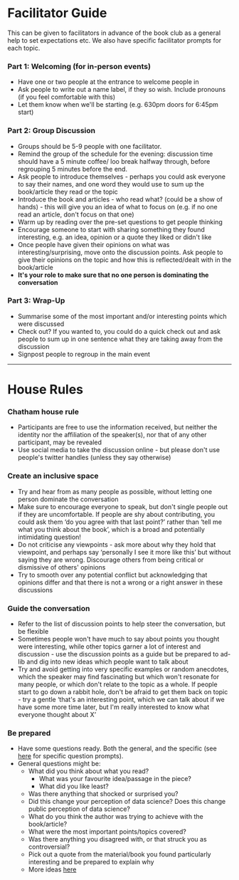 Facilitator Guide
================

This can be given to facilitators in advance of the book club as a
general help to set expectations etc. We also have specific facilitator
prompts for each topic.

### Part 1: Welcoming (for in-person events)

  - Have one or two people at the entrance to welcome people in
  - Ask people to write out a name label, if they so wish. Include
    pronouns (if you feel comfortable with this)
  - Let them know when we'll be starting (e.g. 630pm doors for 6:45pm
    start)

### Part 2: Group Discussion

  - Groups should be 5-9 people with one facilitator.
  - Remind the group of the schedule for the evening: discussion time should have a 5 minute
    coffee/ loo break halfway through, before regrouping 5 minutes before the
    end.
  - Ask people to introduce themselves - perhaps you could ask everyone
    to say their names, and one word they would use to sum up the
    book/article they read or the topic
  - Introduce the book and articles - who read what? (could be a show of
    hands) - this will give you an idea of what to focus on (e.g. if no
    one read an article, don't focus on that one)
  - Warm up by reading over the pre-set questions to get people thinking
  - Encourage someone to start with sharing something they found
    interesting, e.g. an idea, opinion or a quote they liked or didn't
    like
  - Once people have given their opinions on what was
    interesting/surprising, move onto the discussion points. Ask people
    to give their opinions on the topic and how this is reflected/dealt
    with in the book/article
  - **It's your role to make sure that no one person is dominating the
    conversation**
    
### Part 3: Wrap-Up

  - Summarise some of the most important and/or interesting points which
    were discussed
  - Check out? If you wanted to, you could do a quick check out and ask
    people to sum up in one sentence what they are taking away from the
    discussion
  - Signpost people to regroup in the main event

-----

# House Rules

### Chatham house rule

  - Participants are free to use the information received, but neither
    the identity nor the affiliation of the speaker(s), nor that of any
    other participant, may be revealed
  - Use social media to take the discussion online - but please don't
    use people's twitter handles (unless they say otherwise)

### Create an inclusive space

  - Try and hear from as many people as possible, without letting one
    person dominate the conversation
  - Make sure to encourage everyone to speak, but don't single people
    out if they are uncomfortable. If people are shy about contributing,
    you could ask them ‘do you agree with that last point?’ rather than
    ‘tell me what you think about the book’, which is a broad and
    potentially intimidating question\!
  - Do not criticise any viewpoints - ask more about why they hold that
    viewpoint, and perhaps say ‘personally I see it more like this’ but
    without saying they are wrong. Discourage others from being critical
    or dismissive of others' opinions
  - Try to smooth over any potential conflict but acknowledging that
    opinions differ and that there is not a wrong or a right answer in
    these discussions

### Guide the conversation

  - Refer to the list of discussion points to help steer the
    conversation, but be flexible
  - Sometimes people won't have much to say about points you thought
    were interesting, while other topics garner a lot of interest and
    discussion - use the discussion points as a guide but be prepared to
    ad-lib and dig into new ideas which people want to talk about
  - Try and avoid getting into very specific examples or random
    anecdotes, which the speaker may find fascinating but which won't
    resonate for many people, or which don't relate to the topic as a
    whole. If people start to go down a rabbit hole, don't be afraid to
    get them back on topic - try a gentle ‘that's an interesting point,
    which we can talk about if we have some more time later, but I'm
    really interested to know what everyone thought about X’

### Be prepared

  - Have some questions ready. Both the general, and the specific (see [here]() for specific question prompts).
  - General questions might be:
      - What did you think about what you read?
          - What was your favourite idea/passage in the piece?
          - What did you like least?
      - Was there anything that shocked or surprised you?
      - Did this change your perception of data science? Does this
        change public perception of data science?
      - What do you think the author was trying to achieve with the
        book/article?
      - What were the most important points/topics covered?
      - Was there anything you disagreed with, or that struck you as
        controversial?
      - Pick out a quote from the material/book you found particularly
        interesting and be prepared to explain why
      - More ideas
        [here](https://bookriot.com/2017/08/21/book-club-discussion-questions/)
